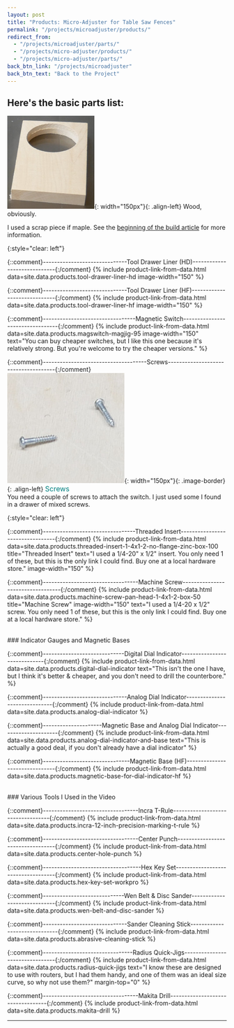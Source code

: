 ```yaml
---
layout: post
title: "Products: Micro-Adjuster for Table Saw Fences"
permalink: "/projects/microadjuster/products/"
redirect_from:
  - "/projects/microadjuster/parts/"
  - "/projects/micro-adjuster/products/"
  - "/projects/micro-adjuster/parts/"
back_btn_link: "/projects/microadjuster"
back_btn_text: "Back to the Project"
---
```

## Here's the basic parts list:

![](/projects/microadjuster/products/2019-07-09.1.01.jpg){: width="150px"}{: .align-left}
Wood, obviously.

I used a scrap piece if maple. See the [beginning of the build article](/projects/microadjuster/build/) for more information.

{:style="clear: left"}

{::comment}------------------------------Tool Drawer Liner (HD)-----------------------------{:/comment}
{% include product-link-from-data.html data=site.data.products.tool-drawer-liner-hd
  image-width="150"
%}

{::comment}------------------------------Tool Drawer Liner (HF)-----------------------------{:/comment}
{% include product-link-from-data.html data=site.data.products.tool-drawer-liner-hf
  image-width="150"
%}


{::comment}---------------------------------Magnetic Switch---------------------------------{:/comment}
{% include product-link-from-data.html data=site.data.products.magswitch-magjig-95
  image-width="150"
  text="You can buy cheaper switches, but I like this one because it's relatively strong. But you're welcome to try the cheaper versions."
%}

{::comment}-------------------------------------Screws-------------------------------------{:/comment}
<br/>
![](/projects/microadjuster/products/2019-07-09.1.02.jpg){: width="150px"}{: .image-border}{: .align-left}
<span style="display: inline-block; font-size: 115%; color: teal">Screws</span>
<br/>
You need a couple of screws to attach the switch. I just used some I found in a drawer of mixed screws.

{:style="clear: left"}


{::comment}---------------------------------Threaded Insert---------------------------------{:/comment}
{% include product-link-from-data.html data=site.data.products.threaded-insert-1-4x1-2-no-flange-zinc-box-100
  title="Threaded Insert"
  text="I used a 1/4-20&quot; x 1/2&quot; insert. You only need 1 of these, but this is the only link I could find. Buy one at a local hardware store."
  image-width="150"
%}


{::comment}----------------------------------Machine Screw----------------------------------{:/comment}
{% include product-link-from-data.html data=site.data.products.machine-screw-pan-head-1-4x1-2-box-50
  title="Machine Screw"
  image-width="150"
  text="I used a 1/4-20 x 1/2&quot; screw. You only need 1 of these, but this is the only link I could find. Buy one at a local hardware store."
%}

<br/>
### Indicator Gauges and Magnetic Bases

{::comment}-----------------------------Digital Dial Indicator-----------------------------{:/comment}
{% include product-link-from-data.html data=site.data.products.digital-dial-indicator
  text="This isn't the one I have, but I think it's better & cheaper, and you don't need to drill the counterbore."
%}


{::comment}------------------------------Analog Dial Indicator------------------------------{:/comment}
{% include product-link-from-data.html data=site.data.products.analog-dial-indicator %}


{::comment}---------------------Magnetic Base and Analog Dial Indicator---------------------{:/comment}
{% include product-link-from-data.html data=site.data.products.analog-dial-indicator-and-base
  text="This is actually a good deal, if you don't already have a dial indicator"
%}


{::comment}-------------------------------Magnetic Base (HF)-------------------------------{:/comment}
{% include product-link-from-data.html data=site.data.products.magnetic-base-for-dial-indicator-hf %}

<br/>
### Various Tools I Used in the Video

{::comment}----------------------------------Incra T-Rule----------------------------------{:/comment}
{% include product-link-from-data.html data=site.data.products.incra-12-inch-precision-marking-t-rule %}

{::comment}----------------------------------Center Punch----------------------------------{:/comment}
{% include product-link-from-data.html data=site.data.products.center-hole-punch %}

{::comment}-----------------------------------Hex Key Set-----------------------------------{:/comment}
{% include product-link-from-data.html data=site.data.products.hex-key-set-workpro %}

{::comment}-----------------------------Wen Belt & Disc Sander-----------------------------{:/comment}
{% include product-link-from-data.html data=site.data.products.wen-belt-and-disc-sander %}

{::comment}------------------------------Sander Cleaning Stick------------------------------{:/comment}
{% include product-link-from-data.html data=site.data.products.abrasive-cleaning-stick %}

{::comment}--------------------------------Radius Quick-Jigs--------------------------------{:/comment}
{% include product-link-from-data.html data=site.data.products.radius-quick-jigs
  text="I know these are designed to use with routers, but I had them handy, and one of them was an ideal size curve, so why not use them?"
  margin-top="0"
%}

{::comment}----------------------------------Makita Drill----------------------------------{:/comment}
{% include product-link-from-data.html data=site.data.products.makita-drill %}

<p></p>

<p></p><hr class="hr-thick" style="margin-bottom: 30px;"><p></p>
